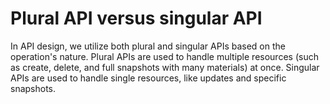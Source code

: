 # Plural API versus singular API

In API design, we utilize both plural and singular APIs based on the operation's nature. Plural APIs are used to handle multiple resources (such as create, delete, and full snapshots with many materials) at once. Singular APIs are used to handle single resources, like updates and specific snapshots.
